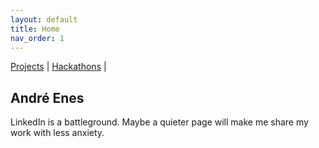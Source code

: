 ```yaml
---
layout: default
title: Home
nav_order: 1
---
```


[Projects](projects.md) | [Hackathons](hackathons.md) |
 <!-- | [Behind the Scenes](bts.md) -->

## André Enes

LinkedIn is a battleground. Maybe a quieter page will make me share my work with less anxiety.

<!-- ![lindu](/images/index/André_Enes.png) -->

<!-- One of this blog's/portfolio's/webpage's inspirations was an old blog I found, from the 90's. It was hosted in my university's domain and it belonged to a late professor. I no longer have access to it, but I remember it had all sorts of things. Course material and his academic work were in it, of course, but it also had pictures that we took. It had his granddaughter at her birthday. It had pictures of his students at the Cortejo (an academic parade in downtown Porto), I even found one of my professors at the time. He probably coded it himself. I'm lucky, I have access to so many easy to use tools. -->

<!-- So, I hope this page finds you well and feel free to look around. -->
